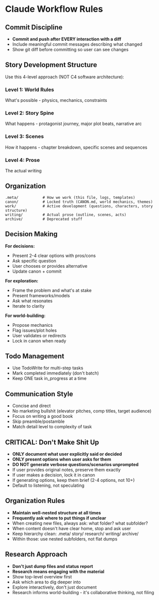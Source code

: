 # Claude Workflow Rules

## Commit Discipline
- **Commit and push after EVERY interaction with a diff**
- Include meaningful commit messages describing what changed
- Show git diff before committing so user can see changes

## Story Development Structure

Use this 4-level approach (NOT C4 software architecture):

### Level 1: World Rules
What's possible - physics, mechanics, constraints

### Level 2: Story Spine
What happens - protagonist journey, major plot beats, narrative arc

### Level 3: Scenes
How it happens - chapter breakdown, specific scenes and sequences

### Level 4: Prose
The actual writing

## Organization

```
.meta/           # How we work (this file, logs, templates)
canon/           # Locked truth (CANON.md, world mechanics, themes)
work/            # Active development (questions, characters, story structure)
writing/         # Actual prose (outline, scenes, acts)
archive/         # Deprecated stuff
```

## Decision Making

**For decisions:**
- Present 2-4 clear options with pros/cons
- Ask specific question
- User chooses or provides alternative
- Update canon + commit

**For exploration:**
- Frame the problem and what's at stake
- Present frameworks/models
- Ask what resonates
- Iterate to clarity

**For world-building:**
- Propose mechanics
- Flag issues/plot holes
- User validates or redirects
- Lock in canon when ready

## Todo Management
- Use TodoWrite for multi-step tasks
- Mark completed immediately (don't batch)
- Keep ONE task in_progress at a time

## Communication Style
- Concise and direct
- No marketing bullshit (elevator pitches, comp titles, target audience)
- Focus on writing a good book
- Skip preamble/postamble
- Match detail level to complexity of task

## CRITICAL: Don't Make Shit Up
- **ONLY document what user explicitly said or decided**
- **ONLY present options when user asks for them**
- **DO NOT generate verbose questions/scenarios unprompted**
- If user provides original notes, preserve them exactly
- If user makes a decision, lock it in canon
- If generating options, keep them brief (2-4 options, not 10+)
- Default to listening, not speculating

## Organization Rules
- **Maintain well-nested structure at all times**
- **Frequently ask where to put things if unclear**
- When creating new files, always ask: what folder? what subfolder?
- When content doesn't have clear home, stop and ask user
- Keep hierarchy clean: .meta/ story/ research/ writing/ archive/
- Within those: use nested subfolders, not flat dumps

## Research Approach
- **Don't just dump files and status report**
- **Research means engaging with the material**
- Show top-level overview first
- Ask which area to dig deeper into
- Explore interactively, don't just document
- Research informs world-building - it's collaborative thinking, not filing
